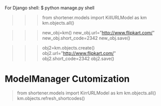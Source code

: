 For Django shell:
$ python manage.py shell
>>> from shortener.models import KillURLModel as km
>>> km.objects.all()

>>> new_obj=km()
>>> new_obj.url="http://www.flipkart.com/"
>>> new_obj.short_code=2342
>>> new_obj.save()


>>> obj2=km.objects.create()
>>> obj2.url="http://www.flipkart.com/"
>>> obj2.short_code=2342
>>> obj2.save()


# ModelManager Cutomization
 > from shortener.models import KirrURLModel as km
 > km.objects.all()
 > km.objects.refresh_shortcodes()
 
